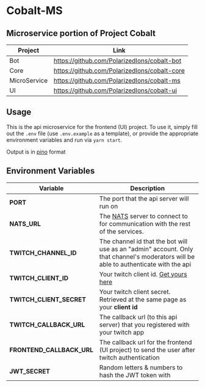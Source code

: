# Cobalt-MS

## Microservice portion of Project Cobalt

| Project      | Link                                         |
| ------------ | -------------------------------------------- |
| Bot          | https://github.com/PolarizedIons/cobalt-bot  |
| Core         | https://github.com/PolarizedIons/cobalt-core |
| MicroService | https://github.com/PolarizedIons/cobalt-ms   |
| UI           | https://github.com/PolarizedIons/cobalt-ui   |

## Usage

This is the api microservice for the frontend (UI) project. To use it, simply fill out the `.env` file (use `.env.example` as a template), or provide the appropriate environment variables and run via `yarn start`.

Output is in [pino](https://getpino.io/#/) format

## Environment Variables

| Variable                  | Description                                                                                                                          |
| ------------------------- | ------------------------------------------------------------------------------------------------------------------------------------ |
| **PORT**                  | The port that the api server will run on                                                                                             |
| **NATS_URL**              | The [NATS](https://nats.io/) server to connect to for communication with the rest of the services.                                   |
| **TWITCH_CHANNEL_ID**     | The channel id that the bot will use as an "admin" account. Only that channel's moderators will be able to authenticate with the api |
| **TWITCH_CLIENT_ID**      | Your twitch client id. [Get yours here](https://dev.twitch.tv/console/apps)                                                          |
| **TWITCH_CLIENT_SECRET**  | Your twitch client secret. Retrieved at the same page as your **client id**                                                          |
| **TWITCH_CALLBACK_URL**   | The callback url (to this api server) that you registered with your twitch app                                                       |
| **FRONTEND_CALLBACK_URL** | The callback url for the frontend (UI project) to send the user after twitch authentication                                          |
| **JWT_SECRET**            | Random letters & numbers to hash the JWT token with                                                                                  |
